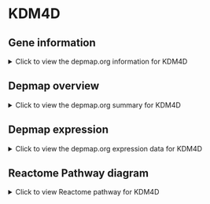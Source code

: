 <h1>KDM4D</h1>

<h2>Gene information</h2>
<details>
  <summary>Click to view the depmap.org information for KDM4D</summary>
  <iframe src="https://depmap.org/portal/gene/KDM4D?tab=about" style="border:none;width:100%;height:800px"></iframe>
</details>

<h2>Depmap overview</h2>
<details>
  <summary>Click to view the depmap.org summary for KDM4D</summary>
  <iframe src="https://depmap.org/portal/gene/KDM4D?tab=overview" style="border:none;width:100%;height:800px"></iframe>
</details>

<h2>Depmap expression</h2>
<details>
  <summary>Click to view the depmap.org expression data for KDM4D</summary>
  <iframe src="https://depmap.org/portal/gene/KDM4D?tab=characterization" style="border:none;width:100%;height:800px"></iframe>
</details>



<h2>Reactome Pathway diagram</h2>
<details>
  <summary>Click to view Reactome pathway for KDM4D</summary>
  <p>HDMs demethylate histones</p>
  <iframe src="https://reactome.org/PathwayBrowser/#/R-HSA-3214842" style="border:none;width:100%;height:800px"></iframe>
</details>



